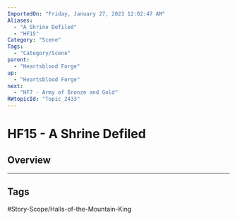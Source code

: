 ```yaml
---
ImportedOn: "Friday, January 27, 2023 12:02:47 AM"
Aliases:
  - "A Shrine Defiled"
  - "HF15"
Category: "Scene"
Tags:
  - "Category/Scene"
parent:
  - "Heartsblood Forge"
up:
  - "Heartsblood Forge"
next:
  - "HF7 - Army of Bronze and Gold"
RWtopicId: "Topic_2433"
---
```

# HF15 - A Shrine Defiled
## Overview

---
## Tags
#Story-Scope/Halls-of-the-Mountain-King

